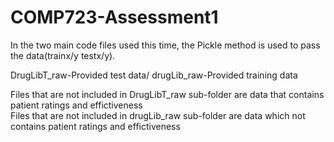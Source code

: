 # COMP723-Assessment1
 
In the two main code files used this time, the Pickle method is used to pass the data(trainx/y testx/y).

DrugLibT_raw-Provided test data/
drugLib_raw-Provided training data

Files that are not included in DrugLibT_raw sub-folder are data that contains patient ratings and effictiveness  
Files that are not included in drugLib_raw sub-folder are data which not contains patient ratings and effictiveness   
